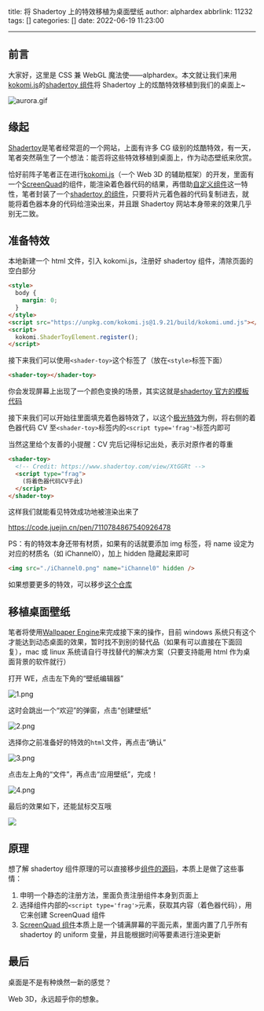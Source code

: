 title: 将 Shadertoy 上的特效移植为桌面壁纸
author: alphardex
abbrlink: 11232
tags: []
categories: []
date: 2022-06-19 11:23:00

---

## 前言

大家好，这里是 CSS 兼 WebGL 魔法使——alphardex。本文就让我们来用[kokomi.js](https://github.com/alphardex/kokomi.js)的[shadertoy 组件](https://github.com/alphardex/kokomi.js#shader-toy-tag)将 Shadertoy 上的炫酷特效移植到我们的桌面上~

![aurora.gif](https://s2.loli.net/2022/06/19/gR7NwvcCIs6Ezfn.gif)

<!--more-->

## 缘起

[Shadertoy](https://www.shadertoy.com)是笔者经常逛的一个网站，上面有许多 CG 级别的炫酷特效，有一天，笔者突然萌生了一个想法：能否将这些特效移植到桌面上，作为动态壁纸来欣赏。

恰好前阵子笔者正在进行[kokomi.js](https://juejin.cn/post/7078578317053394975)（一个 Web 3D 的辅助框架）的开发，里面有一个[ScreenQuad](https://github.com/alphardex/kokomi.js#screenquad)的组件，能渲染着色器代码的结果，再借助[自定义组件](https://developer.mozilla.org/zh-CN/docs/Web/Web_Components/Using_custom_elements)这一特性，笔者封装了一个[shadertoy 的组件](https://github.com/alphardex/kokomi.js#shader-toy-tag)，只要将片元着色器的代码复制进去，就能将着色器本身的代码给渲染出来，并且跟 Shadertoy 网站本身带来的效果几乎别无二致。

## 准备特效

本地新建一个 html 文件，引入 kokomi.js，注册好 shadertoy 组件，清除页面的空白部分

```html
<style>
  body {
    margin: 0;
  }
</style>
<script src="https://unpkg.com/kokomi.js@1.9.21/build/kokomi.umd.js"></script>
<script>
  kokomi.ShaderToyElement.register();
</script>
```

接下来我们可以使用`<shader-toy>`这个标签了（放在`<style>`标签下面）

```html
<shader-toy></shader-toy>
```

你会发现屏幕上出现了一个颜色变换的场景，其实这就是[shadertoy 官方的模板代码](https://www.shadertoy.com/new)

接下来我们可以开始往里面填充着色器特效了，以这个[极光特效](https://www.shadertoy.com/view/XtGGRt)为例，将右侧的着色器代码 CV 至`<shader-toy>`标签内的`<script type='frag'>`标签内即可

当然这里给个友善的小提醒：CV 完后记得标记出处，表示对原作者的尊重

```html
<shader-toy>
  <!-- Credit: https://www.shadertoy.com/view/XtGGRt -->
  <script type="frag">
    (将着色器代码CV于此)
  </script>
</shader-toy>
```

这样我们就能看见特效成功地被渲染出来了

https://code.juejin.cn/pen/7110784867540926478

PS：有的特效本身还带有材质，如果有的话就要添加 img 标签，将 name 设定为对应的材质名（如 iChannel0），加上 hidden 隐藏起来即可

```html
<img src="./iChannel0.png" name="iChannel0" hidden />
```

如果想要更多的特效，可以移步[这个仓库](https://github.com/alphardex/shadertoy-wallpaper)

## 移植桌面壁纸

笔者将使用[Wallpaper Engine](https://store.steampowered.com/app/431960/Wallpaper_Engine/)来完成接下来的操作，目前 windows 系统只有这个才能达到动态桌面的效果，暂时找不到别的替代品（如果有可以直接在下面回复），mac 或 linux 系统请自行寻找替代的解决方案（只要支持能用 html 作为桌面背景的软件就行）

打开 WE，点击左下角的“壁纸编辑器”

![1.png](https://s2.loli.net/2022/06/19/XCjrnmgIGJKyhkF.png)

这时会跳出一个“欢迎”的弹窗，点击“创建壁纸”

![2.png](https://s2.loli.net/2022/06/19/E3pf5vYcH6rxwWk.png)

选择你之前准备好的特效的`html`文件，再点击“确认”

![3.png](https://s2.loli.net/2022/06/19/cA3kxQGeXLSY6Ed.png)

点击左上角的“文件”，再点击“应用壁纸”，完成！

![4.png](https://s2.loli.net/2022/06/19/bqdse6DWkSnzfxy.png)

最后的效果如下，还能鼠标交互哦

![](https://s3.bmp.ovh/imgs/2022/06/19/96a48e9fda2f7811.gif)

## 原理

想了解 shadertoy 组件原理的可以直接移步[组件的源码](https://github.com/alphardex/kokomi.js/blob/main/src/web/shadertoy.ts)，本质上是做了这些事情：

1. 申明一个静态的注册方法，里面负责注册组件本身到页面上
2. 选择组件内部的`<script type='frag'>`元素，获取其内容（着色器代码），用它来创建 ScreenQuad 组件
3. [ScreenQuad 组件](https://github.com/alphardex/kokomi.js/blob/main/src/shapes/screenQuad.ts)本质上是一个铺满屏幕的平面元素，里面内置了几乎所有 shadertoy 的 uniform 变量，并且能根据时间等要素进行渲染更新

## 最后

桌面是不是有种焕然一新的感觉？

Web 3D，永远超乎你的想象。
